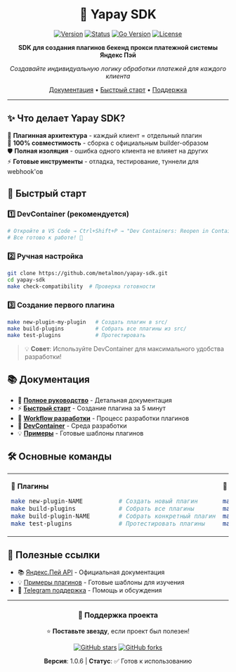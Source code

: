 <div align="center">

# 🚀 Yapay SDK

[![Version](https://img.shields.io/badge/version-1.0.6-blue.svg)](https://github.com/metalmon/yapay-sdk)
[![Status](https://img.shields.io/badge/status-ready-green.svg)](https://github.com/metalmon/yapay-sdk)
[![Go Version](https://img.shields.io/badge/go-1.21+-00ADD8.svg)](https://golang.org/)
[![License](https://img.shields.io/badge/license-MIT-blue.svg)](LICENSE)

**SDK для создания плагинов бекенд прокси платежной системы Яндекс Пэй**

*Создавайте индивидуальную логику обработки платежей для каждого клиента*

[Документация](docs/README.md) • [Быстрый старт](QUICK_START.md) • [Поддержка](https://t.me/metal_monkey)

</div>

---

## ✨ Что делает Yapay SDK?

🔌 **Плагинная архитектура** - каждый клиент = отдельный плагин  
🎯 **100% совместимость** - сборка с официальным builder-образом  
🛡️ **Полная изоляция** - ошибка одного клиента не влияет на других  
⚡ **Готовые инструменты** - отладка, тестирование, туннели для webhook'ов

## 🚀 Быстрый старт

### 1️⃣ DevContainer (рекомендуется)
```bash
# Откройте в VS Code → Ctrl+Shift+P → "Dev Containers: Reopen in Container"
# Все готово к работе! 🎉
```

### 2️⃣ Ручная настройка
```bash
git clone https://github.com/metalmon/yapay-sdk.git
cd yapay-sdk
make check-compatibility  # Проверка готовности
```

### 3️⃣ Создание первого плагина
```bash
make new-plugin-my-plugin   # Создать плагин в src/
make build-plugins          # Собрать все плагины из src/
make test-plugins           # Протестировать
```

> 💡 **Совет**: Используйте DevContainer для максимального удобства разработки!

## 📚 Документация

- 📖 **[Полное руководство](docs/README.md)** - Детальная документация
- ⚡ **[Быстрый старт](QUICK_START.md)** - Создание плагина за 5 минут
- 🔄 **[Workflow разработки](docs/development/workflow.md)** - Процесс разработки плагинов
- 🐳 **[DevContainer](docs/development/dev-container.md)** - Среда разработки
- 💡 **[Примеры](examples/)** - Готовые шаблоны плагинов

## 🛠️ Основные команды

<table>
<tr>
<td>

**🔧 Плагины**
```bash
make new-plugin-NAME          # Создать новый плагин
make build-plugins            # Собрать все плагины
make build-plugin-NAME        # Собрать конкретный плагин
make test-plugins             # Протестировать плагины
```

</td>
<td>

**🚀 Разработка**
```bash
make check-compatibility      # Проверка окружения
make build-examples           # Сборка примеров
make debug-plugin-NAME        # Отладка плагина
make tunnel-start             # Туннель для webhook'ов
```

</td>
</tr>
</table>

## 🔗 Полезные ссылки

- 📚 [Яндекс.Пей API](https://pay.yandex.ru/docs/ru/custom/backend/merchant-api/index) - Официальная документация
- 💡 [Примеры плагинов](examples/) - Готовые шаблоны для изучения
- 💬 [Telegram поддержка](https://t.me/metal_monkey) - Помощь и обсуждения

---

<div align="center">

### 🤝 Поддержка проекта

⭐ **Поставьте звезду**, если проект был полезен!

[![GitHub stars](https://img.shields.io/github/stars/metalmon/yapay-sdk?style=social)](https://github.com/metalmon/yapay-sdk)
[![GitHub forks](https://img.shields.io/github/forks/metalmon/yapay-sdk?style=social)](https://github.com/metalmon/yapay-sdk)

**Версия**: 1.0.6 | **Статус**: ✅ Готов к использованию
</div>